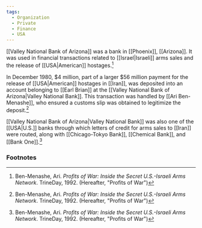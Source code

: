 ```yaml
---
tags:
  - Organization
  - Private
  - Finance
  - USA
---
```

[[Valley National Bank of Arizona]] was a bank in [[Phoenix]], [[Arizona]]. It was used in financial transactions related to [[Israel|Israeli]] arms sales and the release of [[USA|American]] hostages.[^1]

In December 1980, $4 million, part of a larger $56 million payment for the release of [[USA|American]] hostages in [[Iran]], was deposited into an account belonging to [[Earl Brian]] at the [[Valley National Bank of Arizona|Valley National Bank]]. This transaction was handled by [[Ari Ben-Menashe]], who ensured a customs slip was obtained to legitimize the deposit.[^1]

[[Valley National Bank of Arizona|Valley National Bank]] was also one of the [[USA|U.S.]] banks through which letters of credit for arms sales to [[Iran]] were routed, along with [[Chicago-Tokyo Bank]], [[Chemical Bank]], and [[Bank One]].[^1]

### Footnotes
[^1]: Ben-Menashe, Ari. *Profits of War: Inside the Secret U.S.-Israeli Arms Network*. TrineDay, 1992. (Hereafter, "Profits of War")

